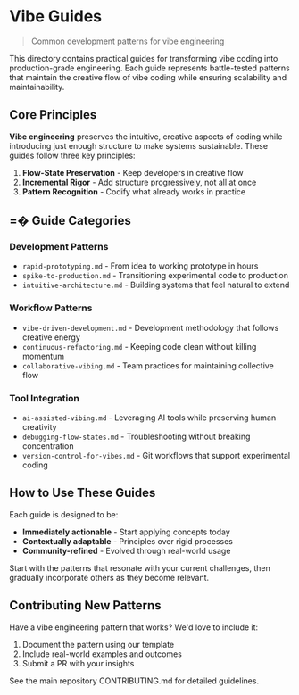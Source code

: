 # Vibe Guides

> Common development patterns for vibe engineering

This directory contains practical guides for transforming vibe coding into production-grade engineering. Each guide represents battle-tested patterns that maintain the creative flow of vibe coding while ensuring scalability and maintainability.

## Core Principles

**Vibe engineering** preserves the intuitive, creative aspects of coding while introducing just enough structure to make systems sustainable. These guides follow three key principles:

1. **Flow-State Preservation** - Keep developers in creative flow
2. **Incremental Rigor** - Add structure progressively, not all at once  
3. **Pattern Recognition** - Codify what already works in practice

## =� Guide Categories

### Development Patterns
- `rapid-prototyping.md` - From idea to working prototype in hours
- `spike-to-production.md` - Transitioning experimental code to production
- `intuitive-architecture.md` - Building systems that feel natural to extend

### Workflow Patterns  
- `vibe-driven-development.md` - Development methodology that follows creative energy
- `continuous-refactoring.md` - Keeping code clean without killing momentum
- `collaborative-vibing.md` - Team practices for maintaining collective flow

### Tool Integration
- `ai-assisted-vibing.md` - Leveraging AI tools while preserving human creativity
- `debugging-flow-states.md` - Troubleshooting without breaking concentration
- `version-control-for-vibes.md` - Git workflows that support experimental coding

## How to Use These Guides

Each guide is designed to be:
- **Immediately actionable** - Start applying concepts today
- **Contextually adaptable** - Principles over rigid processes
- **Community-refined** - Evolved through real-world usage

Start with the patterns that resonate with your current challenges, then gradually incorporate others as they become relevant.

## Contributing New Patterns

Have a vibe engineering pattern that works? We'd love to include it:

1. Document the pattern using our template
2. Include real-world examples and outcomes
3. Submit a PR with your insights

See the main repository CONTRIBUTING.md for detailed guidelines.